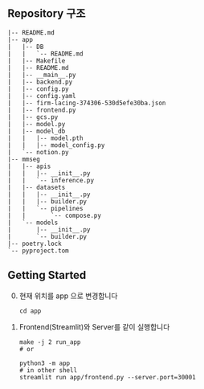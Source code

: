 ## Repository 구조
```
|-- README.md
|-- app
|   |-- DB
|   |   `-- README.md
|   |-- Makefile
|   |-- README.md
|   |-- __main__.py
|   |-- backend.py
|   |-- config.py
|   |-- config.yaml
|   |-- firm-lacing-374306-530d5efe30ba.json
|   |-- frontend.py
|   |-- gcs.py
|   |-- model.py
|   |-- model_db
|   |   |-- model.pth
|   |   |-- model_config.py
|   `-- notion.py
|-- mmseg
|   |-- apis
|   |   |-- __init__.py
|   |   `-- inference.py
|   |-- datasets
|   |   |-- __init__.py
|   |   |-- builder.py
|   |   `-- pipelines
|   |       `-- compose.py
|   `-- models
|       |-- __init__.py
|       `-- builder.py
|-- poetry.lock
`-- pyproject.tom
```
## Getting Started
0. 현재 위치를 app 으로 변경합니다
      ```shell
      cd app
      ```
1. Frontend(Streamlit)와 Server를 같이 실행합니다
      ```shell
      make -j 2 run_app
      # or
      
      python3 -m app
      # in other shell
      streamlit run app/frontend.py --server.port=30001
      ```